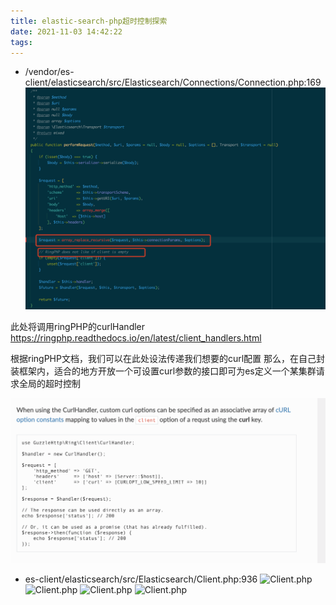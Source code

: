 ```yaml
---
title: elastic-search-php超时控制探索
date: 2021-11-03 14:42:22
tags:
---
```

- /vendor/es-client/elasticsearch/src/Elasticsearch/Connections/Connection.php:169
![此处将调用ringPHP的curlHandler](https://github.com/Qinzhehan52/blog-backup/blob/master/source/images/image2021-5-21_16-9-10.png?raw=true)

此处将调用ringPHP的curlHandler
https://ringphp.readthedocs.io/en/latest/client_handlers.html

根据ringPHP文档，我们可以在此处设法传递我们想要的curl配置
那么，在自己封装框架内，适合的地方开放一个可设置curl参数的接口即可为es定义一个某集群请求全局的超时控制

![ringPHP](https://github.com/Qinzhehan52/blog-backup/blob/master/source/images/image2021-5-21_16-9-49.png?raw=true)

- es-client/elasticsearch/src/Elasticsearch/Client.php:936
![Client.php](https://github.com/Qinzhehan52/blog-backup/blob/master/source/images/source/images/image2021-5-21_16-13-48.png?raw=true)
![Client.php](https://github.com/Qinzhehan52/blog-backup/blob/master/source/images/source/images/image2021-5-21_16-14-53.png?raw=true)
![Client.php](https://github.com/Qinzhehan52/blog-backup/blob/master/source/images/source/images/image2021-5-21_16-15-58.png?raw=true)
![Client.php](https://github.com/Qinzhehan52/blog-backup/blob/master/source/images/source/images/image2021-5-21_16-16-16.png.png?raw=true)
